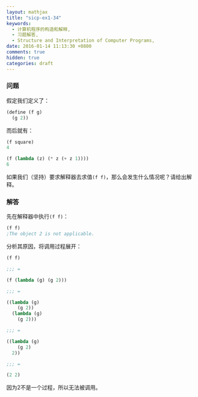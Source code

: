 ```yaml
---
layout: mathjax
title: "sicp-ex1-34"
keywords:
  - 计算机程序的构造和解释,
  - 习题解答,
  - Structure and Interpretation of Computer Programs,
date: 2016-01-14 11:13:30 +0800
comments: true
hidden: true
categories: draft
---
```


### 问题

假定我们定义了：

``` scheme
(define (f g)
  (g 2))
```

而后就有：

``` scheme
(f square)
4

(f (lambda (z) (* z (+ z 1))))
6
```

如果我们（坚持）要求解释器去求值`(f f)`，那么会发生什么情况呢？请给出解释。

### 解答

先在解释器中执行`(f f)`：

``` scheme
(f f)
;The object 2 is not applicable.
```

分析其原因，将调用过程展开：

``` scheme
(f f)

;;; =

(f (lambda (g) (g 2)))

;;; =

((lambda (g)
    (g 2))
  (lambda (g)
    (g 2)))

;;; =

((lambda (g)
    (g 2)
  2))

;;; =

(2 2)
```

因为2不是一个过程，所以无法被调用。

